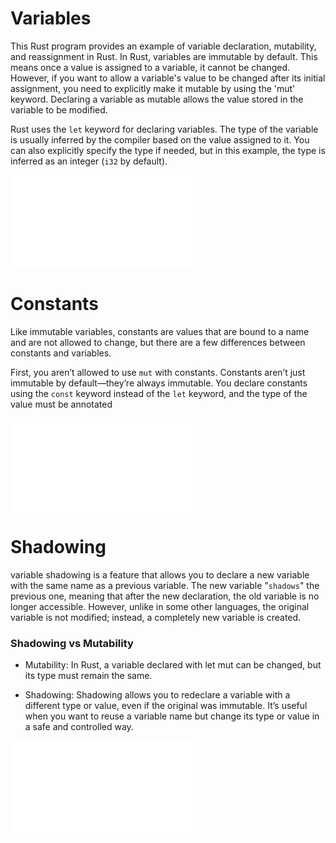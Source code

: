 # Variables

This Rust program provides an example of variable 
declaration, mutability, and reassignment in Rust.
In Rust, variables are immutable by default. 
This means once a value is assigned to a variable, it cannot be changed. 
However, if you want to allow a variable's value to 
be changed after its initial assignment, you need to
explicitly make it mutable by using the 'mut' keyword.
Declaring a variable as mutable allows the value stored 
in the variable to be modified.

Rust uses the `let` keyword for declaring variables.
The type of the variable is usually inferred by the
compiler based on the value assigned to it.
You can also explicitly specify the type if needed, 
but in this example, the type is inferred as an integer (`i32` by default).

![check codes->](./variables.rs)

# Constants

Like immutable variables, constants are values that are bound to a name and are not allowed to change, but there are a few differences between constants and variables.

First, you aren’t allowed to use `mut` with constants. Constants aren’t just immutable by default—they’re always immutable. You declare constants using the `const` keyword instead of the `let` keyword, and the type of the value must be annotated

![check codes->](./constants.rs)


# Shadowing
 
variable shadowing is a feature that allows
you to declare a new variable with the same
name as a previous variable. The new variable 
"`shadows`" the previous one, meaning that after
the new declaration, the old variable is 
no longer accessible. However, unlike in 
some other languages, the original variable
is not modified; instead, a completely new 
variable is created.

### Shadowing vs Mutability

- Mutability: In Rust, a variable declared 
with let mut can be changed, but its type must remain the same.

- Shadowing: Shadowing allows you to redeclare a variable with a 
different type or value, even if the original was immutable. 
It’s useful when you want to reuse a variable name but change 
its type or value in a safe and controlled way. 

![check codes->](./shadowing.rs)